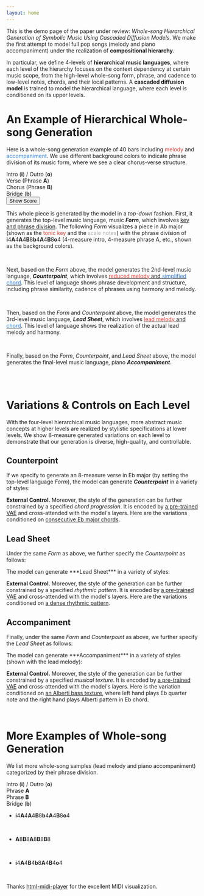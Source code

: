 ```yaml
---
layout: home
---
```

<head>
    <link rel="stylesheet" href="styles.css">
</head>


This is the demo page of the paper under review: *Whole-song Hierarchical Generation of Symbolic Music Using Cascaded Diffusion Models*. We make the first attempt to model full pop songs (melody and piano accompaniment) under the realization of **compositional hierarchy**. 

In particular, we define 4-levels of **hierarchical music languages**, where each level of the hierarchy focuses on the context dependency at certain music scope, from the high-level whole-song form, phrase, and cadence to low-level notes, chords, and their local patterns. A **cascaded diffusion model** is trained to model the hierarchical language, where each level is conditioned on its upper levels.
<br>

# An Example of Hierarchical Whole-song Generation

Here is a whole-song generation example of 40 bars including <font color="#e03c34">melody</font> and <font color="#2B7ADB">accompaniment</font>. We use different background colors to indicate phrase division of its music form, where we see a clear chorus-verse structure.

 <!-- Color Legend -->
<div class="legend">
  <div class="legend-item">
    <div class="color-box" style="background-color: #efefef;"></div>
    <span>Intro (<b>i</b>) / Outro (<b>o</b>)</span>
  </div>
  <div class="legend-item">
    <div class="color-box" style="background-color: #faf5eb;"></div>
    <span>Verse (Phrase <b>A</b>)</span>
  </div>
  <div class="legend-item">
    <div class="color-box" style="background-color: #faedf7;"></div>
    <span>Chorus (Phrase <b>B</b>)</span>
  </div>
  <div class="legend-item">
    <div class="color-box" style="background-color: #ebeffa;"></div>
    <span>Bridge (<b>b</b>)</span>
  </div>
</div>

<section class="vis type1">
    <midi-player src="/media/fig2_melacc.mid" sound-font visualizer="#Vis-fig2-melacc"> </midi-player>
    <midi-visualizer src="/media/fig2_melacc.mid" type="piano-roll" id="Vis-fig2-melacc"> </midi-visualizer>
</section>

<div class="center-stuff">
<button id="toggleButton" class="btn">Show Score</button>
</div>
<div class="center-stuff">
<img id="unfoldImage" src="/img/score_annotation.jpeg" style="display: none; width: 90%; margin-bottom: 30px">
</div>

<script>
    const toggleButton = document.getElementById('toggleButton');
    const unfoldImage = document.getElementById('unfoldImage');

    toggleButton.addEventListener('click', function () {
        if (unfoldImage.style.display === 'none' || unfoldImage.style.display === '') {
            unfoldImage.style.display = 'block';
            toggleButton.textContent = "Hide Score"
        } else {
            unfoldImage.style.display = 'none';
            toggleButton.textContent = "Show Score"
        }
    });
</script>

This whole piece is generated by the model in a *top-down* fashion. First, it generates the top-level music language, music ***Form***, which involves <ins>key and phrase division</ins>. The following *Form* visualizes a piece in Ab major (shown as the <font color="#e03c34">tonic key</font> and the <font color="#aaa">scale notes</font>) with the phrase division of **i**4**A**4**A**4**B**8**b**4**A**4**B**8**o**4 (4-measure intro, 4-measure phrase A, etc., shown as the background colors).
<section class="type1 alone form">
    <!-- <midi-player src="/media/fig2_form.mid" sound-font visualizer="#Vis-fig2-form"> </midi-player> -->
    <midi-visualizer src="/media/fig2_form.mid" type="piano-roll" id="Vis-fig2-form"> </midi-visualizer>
    <br>
</section>

Next, based on the *Form* above, the model generates the 2nd-level music language, ***Counterpoint***, which involves <ins><font color="#e03c34">reduced melody</font> and <font color="#2B7ADB">simplified chord</font></ins>. This level of language shows phrase development and structure, including phrase similarity, cadence of phrases using harmony and melody.
<section class="vis type1">
    <midi-player src="/media/fig2_cp.mid" sound-font visualizer="#Vis-fig2-cp"> </midi-player>
    <midi-visualizer src="/media/fig2_cp.mid" type="piano-roll" id="Vis-fig2-cp"> </midi-visualizer>
    <br>
</section>

Then, based on the *Form* and *Counterpoint* above, the model generates the 3rd-level music language, ***Lead Sheet***, which involves <ins><font color="#e03c34">lead melody</font> and <font color="#2B7ADB">chord</font></ins>. This level of language shows the realization of the actual lead melody and harmony.
<section class="vis type1">
    <midi-player src="/media/fig2_melchd.mid" sound-font visualizer="#Vis-fig2-ls"> </midi-player>
    <midi-visualizer src="/media/fig2_melchd.mid" type="piano-roll" id="Vis-fig2-ls"> </midi-visualizer>
    <br>
</section>

Finally, based on the *Form*, *Counterpoint*, and *Lead Sheet* above, the model generates the final-level music language, piano ***Accompaniment***.
<section class="vis acc type1">
    <midi-player src="/media/fig2_acc.mid" sound-font visualizer="#Vis-fig2-acc"> </midi-player>
    <midi-visualizer src="/media/fig2_acc.mid" type="piano-roll" id="Vis-fig2-acc"> </midi-visualizer>
    <br>
</section>
<br>

# Variations & Controls on Each Level

With the four-level hierarchical music languages, more abstract music concepts at higher levels are realized by stylistic specifications at lower levels. We show 8-measure generated variations on each level to demonstrate that our generation is diverse, high-quality, and controllable.

## Counterpoint

If we specify to generate an 8-measure verse in Eb major (by setting the top-level language *Form*), the model can generate ***Counterpoint*** in a variety of styles:
<section class="center-stuff alone">
    <!-- <img src="img/fig5_a.png"> -->
    <midi-player src="/media/fig5_a.mid" sound-font visualizer="#Vis-fig5-0"> </midi-player>
    <!-- <img src="img/fig5_b.png"> -->
    <midi-player src="/media/fig5_b.mid" sound-font visualizer="#Vis-fig5-0"> </midi-player>
    <!-- <img src="img/fig5_c.png"> -->
    <midi-player src="/media/fig5_c.mid" sound-font visualizer="#Vis-fig5-0"> </midi-player>
    <!-- <img src="img/fig5_d.png"> -->
    <midi-player src="/media/fig5_d.mid" sound-font visualizer="#Vis-fig5-0"> </midi-player>
    <!-- <img src="img/fig5_e.png"> -->
    <midi-player src="/media/fig5_e.mid" sound-font visualizer="#Vis-fig5-0"> </midi-player>
    <!-- <img src="img/fig5_f.png"> -->
    <midi-player src="/media/fig5_f.mid" sound-font visualizer="#Vis-fig5-0"> </midi-player>
    <midi-visualizer type="piano-roll" id="Vis-fig5-0"> </midi-visualizer>
</section>

**External Control.** Moreover, the style of the generation can be further constrained by a specified *chord progression*. It is encoded by <a href="https://arxiv.org/abs/2008.07122">a pre-trained VAE</a> and cross-attended with the model's layers. Here are the variations conditioned on <ins>consecutive Eb major chords</ins>.
<section class="center-stuff alone">
    <!-- <img src="img/fig5_g.png"> -->
    <midi-player src="/media/fig5_g.mid" sound-font visualizer="#Vis-fig5-1"> </midi-player>
    <!-- <img src="img/fig5_h.png"> -->
    <midi-player src="/media/fig5_h.mid" sound-font visualizer="#Vis-fig5-1"> </midi-player>
    <midi-visualizer type="piano-roll" id="Vis-fig5-1"> </midi-visualizer>
</section>

## Lead Sheet

Under the same *Form* as above, we further specify the *Counterpoint* as follows:
<div class="center-stuff" id="fig6-a">
<section class="vis">
    <!-- <img src="img/fig6_a.png"> -->
    <midi-player src="/media/fig6_a.mid" sound-font visualizer="#Vis-fig6-a"> </midi-player>
    <midi-visualizer src="/media/fig6_a.mid" type="piano-roll" id="Vis-fig6-a"> </midi-visualizer>
</section>
</div>
The model can generate ***Lead Sheet*** in a variety of styles:
<section class="center-stuff alone">
    <midi-player src="/media/fig6_b.mid" sound-font visualizer="#Vis-fig6-0"> </midi-player>
    <midi-player src="/media/fig6_c.mid" sound-font visualizer="#Vis-fig6-0"> </midi-player>
    <midi-player src="/media/fig6_d.mid" sound-font visualizer="#Vis-fig6-0"> </midi-player>
    <midi-player src="/media/fig6_e.mid" sound-font visualizer="#Vis-fig6-0"> </midi-player>
    <midi-player src="/media/fig6_f.mid" sound-font visualizer="#Vis-fig6-0"> </midi-player>
    <midi-player src="/media/fig6_g.mid" sound-font visualizer="#Vis-fig6-0"> </midi-player>
    <midi-visualizer type="piano-roll" id="Vis-fig6-0"> </midi-visualizer>
</section>

**External Control.** Moreover, the style of the generation can be further constrained by a specified *rhythmic pattern*. It is encoded by <a href="https://arxiv.org/abs/1906.03626">a pre-trained VAE</a> and cross-attended with the model's layers. Here are the variations conditioned on <ins>a dense rhythmic pattern</ins>.
<section class="center-stuff alone">
    <midi-player src="/media/fig6_h.mid" sound-font visualizer="#Vis-fig6-1"> </midi-player>
    <midi-player src="/media/fig6_i.mid" sound-font visualizer="#Vis-fig6-1"> </midi-player>
    <midi-visualizer type="piano-roll" id="Vis-fig6-1"> </midi-visualizer>
</section>

## Accompaniment

Finally, under the same *Form* and *Counterpoint* as above, we further specify the *Lead Sheet* as follows:
<div class="center-stuff">
<section class="vis">
    <!-- <img src="img/fig7_a.png"> -->
    <midi-player src="/media/fig7_a.mid" sound-font visualizer="#Vis-fig7-a"> </midi-player>
    <midi-visualizer src="/media/fig7_a.mid" type="piano-roll" id="Vis-fig7-a"> </midi-visualizer>
</section>
</div>
The model can generate ***Accompaniment*** in a variety of styles (shown with the lead melody):
<section class="center-stuff alone">
    <midi-player src="/media/fig7_b.mid" sound-font visualizer="#Vis-fig7-0"> </midi-player>
    <midi-player src="/media/fig7_c.mid" sound-font visualizer="#Vis-fig7-0"> </midi-player>
    <midi-player src="/media/fig7_d.mid" sound-font visualizer="#Vis-fig7-0"> </midi-player>
    <midi-visualizer type="piano-roll" id="Vis-fig7-0"> </midi-visualizer>
</section>

**External Control.** Moreover, the style of the generation can be further constrained by a specified *musical texture*. It is encoded by <a href="https://arxiv.org/abs/2008.07122">a pre-trained VAE</a> and cross-attended with the model's layers. Here is the variation conditioned on <ins>an Alberti bass texture</ins>, where left hand plays Eb quarter note and the right hand plays Alberti pattern in Eb chord.
<section class="center-stuff alone">
    <midi-player src="/media/fig7_e.mid" sound-font visualizer="#Vis-fig7-1"> </midi-player>
    <midi-visualizer type="piano-roll" id="Vis-fig7-1"> </midi-visualizer>
</section>
<br>

# More Examples of Whole-song Generation

We list more whole-song samples (lead melody and piano accompaniment) categorized by their phrase division.

 <!-- Color Legend -->
<div class="legend">
  <div class="legend-item">
    <div class="color-box" style="background-color: #efefef;"></div>
    <span>Intro (<b>i</b>) / Outro (<b>o</b>)</span>
  </div>
  <div class="legend-item">
    <div class="color-box" style="background-color: #faf5eb;"></div>
    <span>Phrase <b>A</b></span>
  </div>
  <div class="legend-item">
    <div class="color-box" style="background-color: #faedf7;"></div>
    <span>Phrase <b>B</b></span>
  </div>
  <div class="legend-item">
    <div class="color-box" style="background-color: #ebeffa;"></div>
    <span>Bridge (<b>b</b>)</span>
  </div>
</div>

- **i**4**A**4**A**4**B**8**b**4**A**4**B**8**o**4
<section class="vis type1">
    <midi-player src="/media/more1_0.mid" sound-font visualizer="#Vis-more1_0"> </midi-player>
    <midi-visualizer src="/media/more1_0.mid" type="piano-roll" id="Vis-more1_0"> </midi-visualizer>
    <midi-player src="/media/more1_1.mid" sound-font visualizer="#Vis-more1_1"> </midi-player>
    <midi-visualizer src="/media/more1_1.mid" type="piano-roll" id="Vis-more1_1"> </midi-visualizer>
    <br>
</section>

- **A**8**B**8**A**8**B**8**B**8
<section class="vis type2">
    <midi-player src="/media/more2_0.mid" sound-font visualizer="#Vis-more2_0"> </midi-player>
    <midi-visualizer src="/media/more2_0.mid" type="piano-roll" id="Vis-more2_0"> </midi-visualizer>
    <midi-player src="/media/more2_1.mid" sound-font visualizer="#Vis-more2_1"> </midi-player>
    <midi-visualizer src="/media/more2_1.mid" type="piano-roll" id="Vis-more2_1"> </midi-visualizer>
    <br>
</section>

- **i**4**A**4**B**4**b**8**A**4**B**4**o**4
<section class="vis type3">
    <midi-player src="/media/more3_0.mid" sound-font visualizer="#Vis-more3_0"> </midi-player>
    <midi-visualizer src="/media/more3_0.mid" type="piano-roll" id="Vis-more3_0"> </midi-visualizer>
    <midi-player src="/media/more3_1.mid" sound-font visualizer="#Vis-more3_1"> </midi-player>
    <midi-visualizer src="/media/more3_1.mid" type="piano-roll" id="Vis-more3_1"> </midi-visualizer>
</section>
<br>



<script
    src="https://cdn.jsdelivr.net/combine/npm/tone@14.7.58,npm/@magenta/music@1.23.1/es6/core.js,npm/focus-visible@5,npm/html-midi-player@1.5.0">
</script>
<script>
    pianorolls = document.querySelectorAll("midi-visualizer");
    for (let i = 0; i < pianorolls.length; i++) {
        pianorolls[i].config = {
            noteHeight: 5
        };
    }
</script>

Thanks <a href="https://cifkao.github.io/html-midi-player/">html-midi-player</a> for the excellent MIDI visualization.

